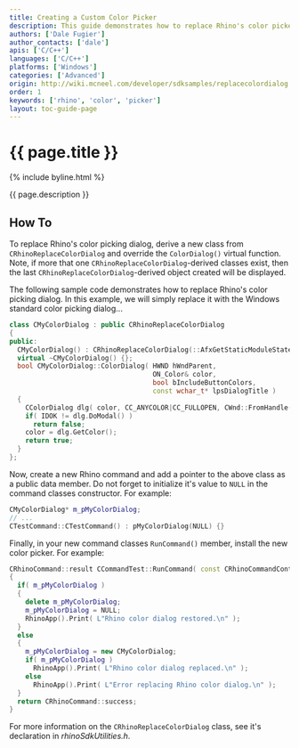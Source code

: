 ```yaml
---
title: Creating a Custom Color Picker
description: This guide demonstrates how to replace Rhino's color picker using C/C++.
authors: ['Dale Fugier']
author_contacts: ['dale']
apis: ['C/C++']
languages: ['C/C++']
platforms: ['Windows']
categories: ['Advanced']
origin: http://wiki.mcneel.com/developer/sdksamples/replacecolordialog
order: 1
keywords: ['rhino', 'color', 'picker']
layout: toc-guide-page
---
```


# {{ page.title }}

{% include byline.html %}

{{ page.description }}

## How To

To replace Rhino's color picking dialog, derive a new class from `CRhinoReplaceColorDialog` and override the `ColorDialog()` virtual function.  Note, if more that one `CRhinoReplaceColorDialog`-derived classes exist, then the last `CRhinoReplaceColorDialog`-derived object created will be displayed.

The following sample code demonstrates how to replace Rhino's color picking dialog.  In this example, we will simply replace it with the Windows standard color picking dialog...

```cpp
class CMyColorDialog : public CRhinoReplaceColorDialog
{
public:
  CMyColorDialog() : CRhinoReplaceColorDialog(::AfxGetStaticModuleState()) {};
  virtual ~CMyColorDialog() {};
  bool CMyColorDialog::ColorDialog( HWND hWndParent,
                                    ON_Color& color,
                                    bool bIncludeButtonColors,
                                    const wchar_t* lpsDialogTitle )
  {
    CColorDialog dlg( color, CC_ANYCOLOR|CC_FULLOPEN, CWnd::FromHandle(hWndParent) );
    if( IDOK != dlg.DoModal() )
      return false;
    color = dlg.GetColor();
    return true;
  }
};
```

Now, create a new Rhino command and add a pointer to the above class as a public data member. Do not forget to initialize it's value to `NULL` in the command classes constructor.  For example:

```cpp
CMyColorDialog* m_pMyColorDialog;
// ...
CTestCommand::CTestCommand() : pMyColorDialog(NULL) {}
```

Finally, in your new command classes `RunCommand()` member, install the new color picker.  For example:

```cpp
CRhinoCommand::result CCommandTest::RunCommand( const CRhinoCommandContext& context )
{
  if( m_pMyColorDialog )
  {
    delete m_pMyColorDialog;
    m_pMyColorDialog = NULL;
    RhinoApp().Print( L"Rhino color dialog restored.\n" );
  }
  else
  {
    m_pMyColorDialog = new CMyColorDialog;
    if( m_pMyColorDialog )
      RhinoApp().Print( L"Rhino color dialog replaced.\n" );
    else
      RhinoApp().Print( L"Error replacing Rhino color dialog.\n" );
  }
  return CRhinoCommand::success;
}
```

For more information on the `CRhinoReplaceColorDialog` class, see it's declaration in *rhinoSdkUtilities.h*.
